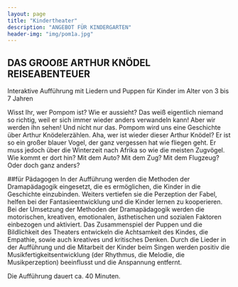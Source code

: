 ```yaml
---
layout: page
title: "Kindertheater"
description: "ANGEBOT FÜR KINDERGARTEN"
header-img: "img/pom1a.jpg"
---
```

## DAS GROOßE ARTHUR KNÖDEL REISEABENTEUER

Interaktive Aufführung mit  Liedern und Puppen für Kinder im Alter von 3 bis 7 Jahren 

Wisst Ihr, wer Pompom ist? Wie er aussieht? Das weiß eigentlich niemand so richtig, weil er sich immer wieder anders verwandeln kann! Aber wir werden ihn sehen! Und nicht nur das. Pompom wird uns eine Geschichte über Arthur Knödelerzählen. 
Aha, wer ist wieder dieser Arthur Knödel? 
Er ist so ein großer blauer Vogel, der ganz vergessen hat wie fliegen geht. Er muss jedoch über die Winterzeit nach Afrika so wie die meisten Zugvögel. Wie kommt er dort hin? Mit dem Auto? Mit dem Zug? Mit dem Flugzeug? Oder doch ganz anders?

##für Pädagogen
In  der Aufführung  werden  die Methoden  der  Dramapädagogik eingesetzt, die  es  ermöglichen, die Kinder  in  die  Geschichte  einzubinden.  Weiters  vertiefen  sie  die Perzeption  der  Fabel,  helfen  bei der Fantasieentwicklung und die Kinder lernen zu kooperieren. Bei der Umsetzung der Methoden der  Dramapädagogik  werden  die motorischen,  kreativen, emotionalen,  ästhetischen  und  sozialen Faktoren einbezogen und aktiviert. 
Das Zusammenspiel der Puppen und die Bildlichkeit des Theaters entwickeln die Achtsamkeit des Kindes, die Empathie, sowie auch kreatives und kritisches Denken.  Durch die Lieder in der Aufführung und die Mitarbeit der Kinder beim Singen werden positiv die Musikfertigkeitsentwicklung  (der  Rhythmus, die  Melodie, die  Musikperzeption)  beeinflusst  und  die Anspannung entfernt. 

Die Aufführung dauert ca. 40 Minuten.  

